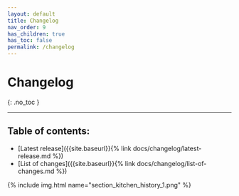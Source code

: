 ```yaml
---
layout: default
title: Changelog
nav_order: 9
has_children: true
has_toc: false
permalink: /changelog
---
```


# Changelog
{: .no_toc }

---

## Table of contents:
- [Latest release]({{site.baseurl}}{% link docs/changelog/latest-release.md %})
- [List of changes]({{site.baseurl}}{% link docs/changelog/list-of-changes.md %})

{% include img.html name="section_kitchen_history_1.png" %}